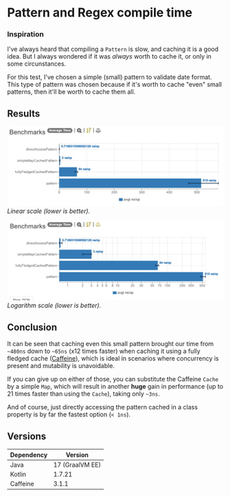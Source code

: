 # Pattern and Regex compile time

### Inspiration

I've always heard that compiling a `Pattern` is slow, and caching it is a good idea. But I always wondered if it was _always_ worth to cache it, or only in some circunstances.

For this test, I've chosen a simple (small) pattern to validate date format. This type of pattern was chosen because if it's worth to cache "even" small patterns, then it'll be worth to cache them all.

## Results

![linear table](img/linear_table.png)
_Linear scale (lower is better)._

![logarithm table](img/logarithm_table.png)
_Logarithm scale (lower is better)._

## Conclusion

It can be seen that caching even this small pattern brought our time from `~480ns` down to `~65ns` (x12 times faster) when caching it using a fully fledged cache ([Caffeine](https://github.com/ben-manes/caffeine/wiki)), which is ideal in scenarios where concurrency is present and mutability is unavoidable.

If you can give up on either of those, you can substitute the Caffeine `Cache` by a simple `Map`, which will result in another **huge** gain in performance (up to 21 times faster than using the `Cache`), taking only `~3ns`.

And of course, just directly accessing the pattern cached in a class property is by far the fastest option (`< 1ns`).

## Versions

| Dependency | Version         |
|------------|-----------------|
| Java       | 17 (GraalVM EE) |
| Kotlin     | 1.7.21          |
| Caffeine   | 3.1.1           |
